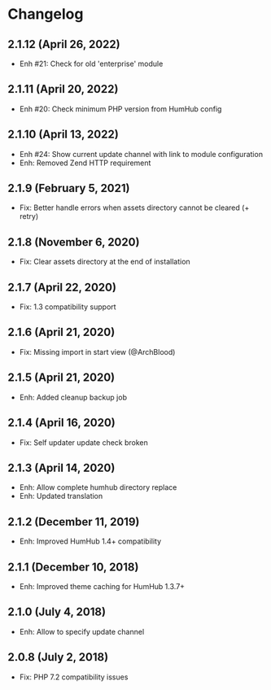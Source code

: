Changelog
=========

2.1.12  (April 26, 2022)
------------------------
- Enh #21: Check for old 'enterprise' module

2.1.11  (April 20, 2022)
--------------------------
- Enh #20: Check minimum PHP version from HumHub config

2.1.10  (April 13, 2022)
------------------------
- Enh #24: Show current update channel with link to module configuration
- Enh: Removed Zend HTTP requirement

2.1.9  (February 5, 2021)
--------------------------
- Fix: Better handle errors when assets directory cannot be cleared (+ retry)


2.1.8  (November 6, 2020)
--------------------------
- Fix: Clear assets directory at the end of installation


2.1.7  (April 22, 2020)
--------------------------
- Fix: 1.3 compatibility support 


2.1.6  (April 21, 2020)
--------------------------
- Fix: Missing import in start view (@ArchBlood)
 
 
2.1.5  (April 21, 2020)
--------------------------
- Enh: Added cleanup backup job
 

2.1.4  (April 16, 2020)
--------------------------
- Fix: Self updater update check broken
 

2.1.3  (April 14, 2020)
--------------------------
- Enh: Allow complete humhub directory replace
- Enh: Updated translation


2.1.2  (December 11, 2019)
--------------------------
- Enh: Improved HumHub 1.4+ compatibility


2.1.1  (December 10, 2018)
--------------------------
- Enh: Improved theme caching for HumHub 1.3.7+


2.1.0  (July 4, 2018)
---------------------
- Enh: Allow to specify update channel


2.0.8  (July 2, 2018)
---------------------
- Fix: PHP 7.2 compatibility issues
